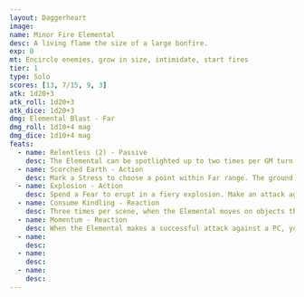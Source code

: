 ```yaml
---
layout: Daggerheart
image:
name: Minor Fire Elemental
desc: A living flame the size of a large bonfire.
exp: 0
mt: Encircle enemies, grow in size, intimidate, start fires
tier: 1
type: Solo
scores: [13, 7/15, 9, 3]
atk: 1d20+3
atk_roll: 1d20+3
atk_dice: 1d20+3
dmg: Elemental Blast - Far
dmg_roll: 1d10+4 mag
dmg_dice: 1d10+4 mag
feats:
  - name: Relentless (2) - Passive
    desc: The Elemental can be spotlighted up to two times per GM turn. Spend Fear as usual to spotlight them.
  - name: Scorched Earth - Action
    desc: Mark a Stress to choose a point within Far range. The ground within Very Close range of that point immediately bursts into flames. All creatures within this area must make an Agility Reaction Roll. Targets who fail take 2d8 magic damage from the flames. Targets who succeed take half damage.
  - name: Explosion - Action
    desc: Spend a Fear to erupt in a fiery explosion. Make an attack against all targets within Close range. Targets the Elemental succeeds against take 1d8 magic damage and are knocked back to Far range.
  - name: Consume Kindling - Reaction
    desc: Three times per scene, when the Elemental moves on objects that are highly flammable, consume them to clear a HP or a Stress.
  - name: Momentum - Reaction
    desc: When the Elemental makes a successful attack against a PC, you gain a Fear.
  - name: 
    desc: 
  - name: 
    desc: 
  - name: 
    desc: 
---
```

